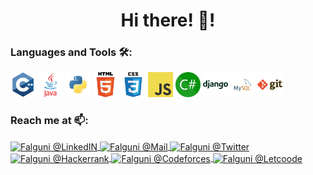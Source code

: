 <div align='center'><h1>
            Hi there! 👋!</h1> 

<!--
**MariamTakoo/MariamTakoo** is a ✨ _special_ ✨ repository because its `README.md` (this file) appears on your GitHub profile.

Here are some ideas to get you started:

- 🔭 I’m currently working on ...
- 🌱 I’m currently learning ...
- 👯 I’m looking to collaborate on ...
- 🤔 I’m looking for help with ...
- 💬 Ask me about ...
- 📫 How to reach me: ...
- 😄 Pronouns: ...
- ⚡ Fun fact: ...
-->
</div>

### Languages and Tools 🛠: ###
  
<img height="40" src="https://raw.githubusercontent.com/github/explore/80688e429a7d4ef2fca1e82350fe8e3517d3494d/topics/cpp/cpp.png">  <img height="40" src="https://raw.githubusercontent.com/devicons/devicon/master/icons/java/java-original-wordmark.svg">   <img height="40" src="https://raw.githubusercontent.com/github/explore/80688e429a7d4ef2fca1e82350fe8e3517d3494d/topics/python/python.png">  <img height="40" src="https://raw.githubusercontent.com/github/explore/80688e429a7d4ef2fca1e82350fe8e3517d3494d/topics/html/html.png">  <img height="40" src="https://raw.githubusercontent.com/github/explore/80688e429a7d4ef2fca1e82350fe8e3517d3494d/topics/css/css.png">  <img height="40" src="https://raw.githubusercontent.com/github/explore/80688e429a7d4ef2fca1e82350fe8e3517d3494d/topics/javascript/javascript.png">   <img height="40" src="https://raw.githubusercontent.com/github/explore/80688e429a7d4ef2fca1e82350fe8e3517d3494d/topics/csharp/csharp.png">   <img height="40" src="https://raw.githubusercontent.com/github/explore/80688e429a7d4ef2fca1e82350fe8e3517d3494d/topics/django/django.png">  <img height="40" src="https://raw.githubusercontent.com/github/explore/80688e429a7d4ef2fca1e82350fe8e3517d3494d/topics/mysql/mysql.png">  <img height="40" src="https://raw.githubusercontent.com/github/explore/80688e429a7d4ef2fca1e82350fe8e3517d3494d/topics/git/git.png">

### Reach me at 📫:
<a href="https://www.linkedin.com/in/mariam-tarek-39a838206/">
  <img align="center" alt="Falguni @LinkedIN" height="40" src="https://cdn.jsdelivr.net/npm/simple-icons@v3/icons/linkedin.svg" />
</a>   
  <a href="mailto:mariam0155357@gmail.com">
  <img align="center" alt="Falguni @Mail" height="40" src="https://cdn.jsdelivr.net/npm/simple-icons@v3/icons/gmail.svg" />
</a>   
<a href="https://twitter.com/Mariam_Takoo">
  <img align="center" alt="Falguni @Twitter" height="40" src="https://cdn.jsdelivr.net/npm/simple-icons@v3/icons/twitter.svg" />
</a>   
<a href="https://www.hackerrank.com/Takoo_">
  <img align="center" alt="Falguni @Hackerrank" height="40" src="https://cdn.jsdelivr.net/npm/simple-icons@v3/icons/hackerrank.svg" />
</a>
   
<a href="https://codeforces.com/profile/Takoo">
  <img align="center" alt="Falguni @Codeforces" height="40" src="https://cdn.jsdelivr.net/npm/simple-icons@v3/icons/codeforces.svg" />
</a>
  
<a href="https://leetcode.com/Takoo/">
  <img align="center" alt="Falguni @Letcoode" height="40" src="https://cdn.jsdelivr.net/npm/simple-icons@v3/icons/leetcode.svg" />
</a>
